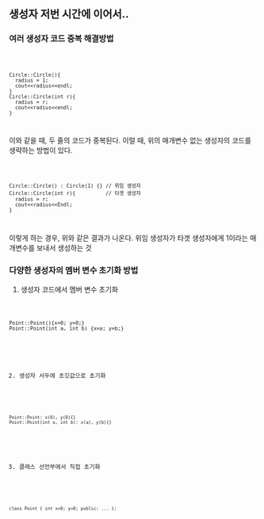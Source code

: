 ## 생성자 저번 시간에 이어서..

### 여러 생성자 코드 중복 해결방법

<code>
    
    Circle::Circle(){
      radius = 1;
      cout<<radius<<endl;
    }
    Circle::Circle(int r){
      radius = r;
      cout<<radius<<endl;
    }
    
</code>

이와 같을 때, 두 줄의 코드가 중복된다.
이럴 때, 위의 매개변수 없는 생성자의 코드를 생략하는 방법이 있다.

<code>
    
    Circle::Circle() : Circle(1) {} // 위임 생성자
    Circle::Circle(int r){          // 타겟 생성자
      radius = r;
      cout<<radius<<Endl;
    }
    
</code>

이렇게 하는 경우, 위와 같은 결과가 나온다. 위임 생성자가 타겟 생성자에게 1이라는 매개변수를 보내서 생성하는 것

### 다양한 생성자의 멤버 변수 초기화 방법
1. 생성자 코드에서 멤버 변수 초기화

<code>
  
    Point::Point(){x=0; y=0;}
    Point::Point(int a, int b) {x=a; y=b;}
    
</cdoe>

2. 생성자 서두에 초깃값으로 초기화

<code>
  
    Point::Point: x(0), y(0){}
    Point::Point(int a, int b): x(a), y(b){}
    
</code>

3. 클래스 선언부에서 직접 초기화

<code>
  
    class Point { int x=0; y=0; public: ... };
    
</code>

